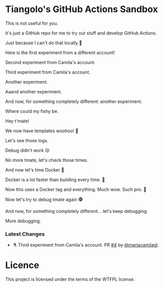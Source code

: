 # Tiangolo's GitHub Actions Sandbox

This is not useful for you.

It's just a GitHub repo for me to try out stuff and develop GitHub Actions.

Just because I can't do that locally 🤷


Here is the first experiment from a different account!

Second experiment from Camila's account.

Third experiment from Camila's account.

Another experiment.

Aaand another experiment.

And now, for something completely different: another experiment.

Where could my fishy be.

Hey t'mate!

We now have templates woohoo! 🎉

Let's see those logs.

Debug didn't work 😢

No more tmate, let's check those times.

And now let's time Docker 🐋

Docker is a lot faster than building every time. 🎉

Now this uses a Docker tag and everything. Much wow. Such pro. 🐶

Now let's try to debug tmate again 🕵️

And now, for something completely different... let's keep debugging.

More debugging.

### Latest Changes

* ⚗ Third experiment from Camila's account. PR [#4](https://github.com/tiangolo/github-actions-sandbox/pull/4) by [@mariacamilagl](https://github.com/mariacamilagl).

# Licence

This project is licensed under the terms of the WTFPL license.

